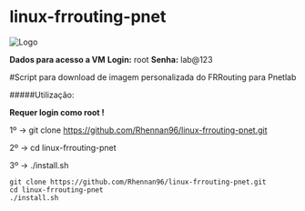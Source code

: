 # linux-frrouting-pnet

![Logo](https://camo.githubusercontent.com/49dc99066d64b212e469d59d42fced23656171dc16d13c81a0e90999ea3e4b14/687474703a2f2f646f63732e6672726f7574696e672e6f72672f656e2f6c61746573742f5f7374617469632f6672722d69636f6e2e737667)

**Dados para acesso a VM**
**Login:** root
**Senha:** lab@123

#Script para download de imagem personalizada do FRRouting para Pnetlab

#####Utilização:

**Requer login como root !**

1º -> git clone https://github.com/Rhennan96/linux-frrouting-pnet.git

2º -> cd linux-frrouting-pnet

3º -> ./install.sh



```
git clone https://github.com/Rhennan96/linux-frrouting-pnet.git
cd linux-frrouting-pnet
./install.sh

```


